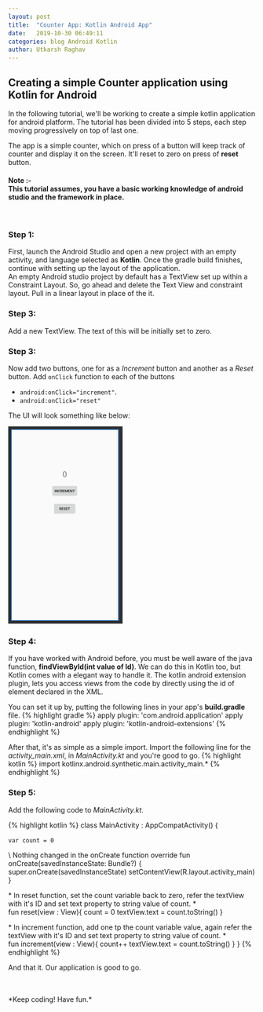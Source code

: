 ```yaml
---
layout: post
title:  "Counter App: Kotlin Android App"
date:   2019-10-30 06:49:11
categories: blog Android Kotlin
author: Utkarsh Raghav
---
```

## Creating a simple Counter application using Kotlin for Android

In the following tutorial, we'll be working to create a simple kotlin application for android platform. The tutorial has been divided into 5 steps, each step moving progressively on top of last one.

The app is a simple counter, which on press of a button will keep track of counter and display it on the screen. It'll reset to zero on press of **reset** button.<br>

#### Note :-<br> This tutorial assumes, you have a basic working knowledge of android studio and the framework in place.
<br>

### Step 1:
First, launch the Android Studio and open a new project with an empty activity, and language selected as **Kotlin**. Once the gradle build finishes, continue with setting up the layout of the application. <br>
An empty Android studio project by default has a TextView set up within a Constraint Layout. So, go ahead and delete the Text View and constraint layout. Pull in a linear layout in place of the it.

### Step 3:
Add a new TextView. The text of this will be initially set to zero.

### Step 3:
Now add two buttons, one for as a *Increment* button and another as a *Reset* button.
Add `onClick` function to each of the buttons
- `android:onClick="increment"`.
- `android:onClick="reset"`

The UI will look something like below:

<img id="app-screen" src="/assets/images/counter-screen-snap.png" alt="counter-app-ui" >

### Step 4:
If you have worked with Android before, you must be well aware of the java function, **findViewById(int value of Id)**.
We can do this in Kotlin too, but Kotlin comes with a elegant way to handle it. The kotlin android extension plugin, lets you access views from the code by directly using the id of element declared in the XML.

You can set it up by, putting the following lines in your app's **build.gradle** file.
{% highlight gradle %}
apply plugin: 'com.android.application'
apply plugin: 'kotlin-android'
apply plugin: 'kotlin-android-extensions'
{% endhighlight %}

After that, it's as simple as a simple import. Import the following line for the *activity_main.xml*, in *MainActivity.kt* and you're good to go.
{% highlight kotlin %}
import kotlinx.android.synthetic.main.activity_main.*
{% endhighlight %}

### Step 5:
Add the following code to *MainActivity.kt*.

{% highlight kotlin %}
class MainActivity : AppCompatActivity() {

    var count = 0
\\ Nothing changed in the onCreate function
    override fun onCreate(savedInstanceState: Bundle?) {
        super.onCreate(savedInstanceState)
        setContentView(R.layout.activity_main)
    }

\* In reset function, set the count variable back to zero, refer the
textView with it's ID and set text property to string value of count. *\
    fun reset(view : View){
        count = 0
        textView.text = count.toString()
    }

\* In increment function, add one tp the count variable value, again
refer the textView with it's ID and set text property to string
value of count. *\
    fun increment(view : View){
        count++
        textView.text = count.toString()
    }
}
{% endhighlight %}

And that it. Our application is good to go.

<br/>
<br/>
*Keep coding! Have fun.*
